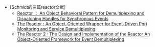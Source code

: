 

* [Schmidt的三篇reactor文献]
	* [Reactor ： An Object Behavioral Pattern for Demultiplexing and Dispatching Handles for Synchronous Events](http://www.cs.wustl.edu/~schmidt/PDF/reactor-siemens.pdf)
	* [The Reactor : An Object-Oriented Wrapper for Event-Driven Port Monitoring and Service Demultiplexing](https://www.dre.vanderbilt.edu/~schmidt/PDF/Reactor1-93.pdf)
	* [The Reactor 2 : The Design and Implementation of the Reactor An Object-Oriented Framework for Event Demultiplexing](https://www.dre.vanderbilt.edu/~schmidt/PDF/Reactor2-93.pdf)